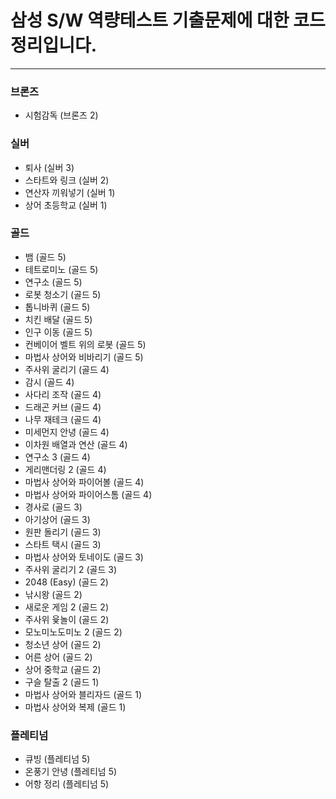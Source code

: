 # 삼성 S/W 역량테스트 기출문제에 대한 코드정리입니다.
__________________________________________________________________________________________
### 브론즈
- 시험감독 (브론즈 2)

### 실버
- 퇴사 (실버 3)
- 스타트와 링크 (실버 2)
- 연산자 끼워넣기 (실버 1)
- 상어 초등학교 (실버 1)

### 골드
- 뱀 (골드 5)
- 테트로미노 (골드 5)
- 연구소 (골드 5)
- 로봇 청소기 (골드 5)
- 톱니바퀴 (골드 5)
- 치킨 배달 (골드 5)
- 인구 이동 (골드 5)
- 컨베이어 벨트 위의 로봇 (골드 5)
- 마법사 상어와 비바리기 (골드 5)
- 주사위 굴리기 (골드 4)
- 감시 (골드 4)
- 사다리 조작 (골드 4)
- 드래곤 커브 (골드 4)
- 나무 재테크 (골드 4)
- 미세먼지 안녕 (골드 4)
- 이차원 배열과 연산 (골드 4)
- 연구소 3 (골드 4)
- 게리맨더링 2 (골드 4)
- 마법사 상어와 파이어볼 (골드 4)
- 마법사 상어와 파이어스톰 (골드 4)
- 경사로 (골드 3)
- 아기상어 (골드 3)
- 원판 돌리기 (골드 3)
- 스타트 택시 (골드 3)
- 마법사 상어와 토네이도 (골드 3)
- 주사위 굴리기 2 (골드 3)
- 2048 (Easy) (골드 2)
- 낚시왕 (골드 2)
- 새로운 게임 2 (골드 2)
- 주사위 윷놀이 (골드 2)
- 모노미노도미노 2 (골드 2)
- 청소년 상어 (골드 2)
- 어른 상어 (골드 2)
- 상어 중학교 (골드 2)
- 구슬 탈출 2 (골드 1)
- 마법사 상어와 블리자드 (골드 1)
- 마법사 상어와 복제 (골드 1)

### 플레티넘
- 큐빙 (플레티넘 5)
- 온풍기 안녕 (플레티넘 5)
- 어항 정리 (플레티넘 5)
